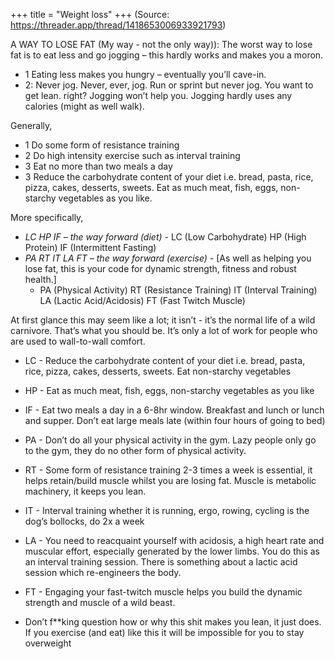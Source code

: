 +++
title = "Weight loss"
+++
(Source: https://threader.app/thread/1418653006933921793)

A WAY TO LOSE FAT (My way - not the only way)): The worst way to lose fat is to eat less and go jogging – this hardly works and makes you a moron.

- 1 Eating less makes you hungry – eventually you’ll cave-in.  
- 2: Never jog. Never, ever, jog. Run or sprint but never jog. You want to get lean. right? Jogging won’t help you. Jogging hardly uses any calories (might as well walk).

Generally,

- 1 Do some form of resistance training
- 2 Do high intensity exercise such as interval training
- 3 Eat no more than two meals a day
- 3 Reduce the carbohydrate content of your diet i.e. bread, pasta, rice, pizza, cakes, desserts, sweets. Eat as much meat, fish, eggs, non-starchy vegetables as you like. 

More specifically,

- *LC HP IF – the way forward (diet)* - LC (Low Carbohydrate) HP (High Protein) IF (Intermittent Fasting)
- *PA RT IT LA FT – the way forward (exercise)* - [As well as helping you lose fat, this is your code for dynamic strength, fitness and robust health.] 
  - PA (Physical Activity) RT (Resistance Training) IT (Interval Training) LA (Lactic Acid/Acidosis) FT (Fast Twitch Muscle)

At first glance this may seem like a lot; it isn’t - it’s the normal life of a wild carnivore. That’s what you should be. It’s only a lot of work for people who are used to wall-to-wall comfort. 

- LC - Reduce the carbohydrate content of your diet i.e. bread, pasta, rice, pizza, cakes, desserts, sweets. Eat non-starchy vegetables
- HP - Eat as much meat, fish, eggs, non-starchy vegetables as you like
- IF - Eat two meals a day in a 6-8hr window. Breakfast and lunch or lunch and supper. Don’t eat large meals late (within four hours of going to bed)
- PA - Don’t do all your physical activity in the gym. Lazy people only go to the gym, they do no other form of physical activity.
- RT - Some form of resistance training 2-3 times a week is essential, it helps retain/build muscle whilst you are losing fat. Muscle is metabolic machinery, it keeps you lean.
- IT - Interval training whether it is running, ergo, rowing, cycling is the dog’s bollocks, do 2x a week
- LA - You need to reacquaint yourself with acidosis, a high heart rate and muscular effort, especially generated by the lower limbs. You do this as an interval training session. There is something about a lactic acid session which re-engineers the body.
- FT - Engaging your fast-twitch muscle helps you build the dynamic strength and muscle of a wild beast.

- Don’t f**king question how or why this shit makes you lean, it just does. If you exercise (and eat) like this it will be impossible for you to stay overweight 